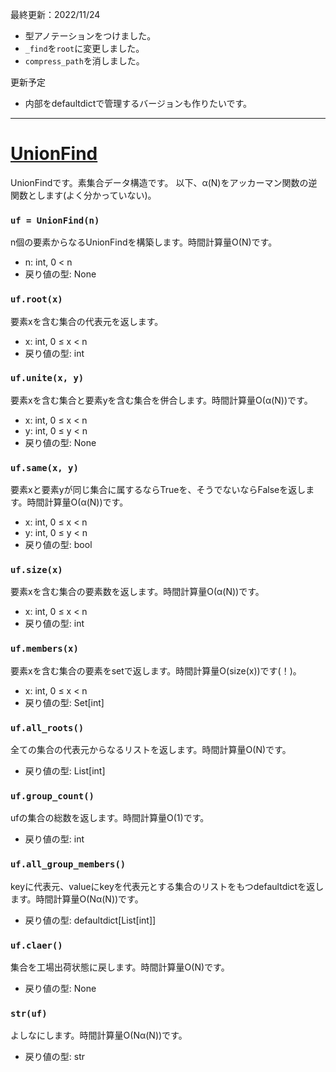 最終更新：2022/11/24

- 型アノテーションをつけました。
- ```_find```を```root```に変更しました。
- ```compress_path```を消しました。

更新予定  
- 内部をdefaultdictで管理するバージョンも作りたいです。  

_____
# [UnionFind](https://github.com/titanium-22/Library/blob/main/UnionFind/UnionFind.py)
UnionFindです。素集合データ構造です。 
以下、α(N)をアッカーマン関数の逆関数とします(よく分かっていない)。  


### ```uf = UnionFind(n)```
n個の要素からなるUnionFindを構築します。時間計算量O(N)です。
- n: int, 0 < n
- 戻り値の型: None

### ```uf.root(x)```
要素xを含む集合の代表元を返します。
- x: int, 0 ≤ x < n
- 戻り値の型: int

### ```uf.unite(x, y)```
要素xを含む集合と要素yを含む集合を併合します。時間計算量O(α(N))です。
- x: int, 0 ≤ x < n
- y: int, 0 ≤ y < n
- 戻り値の型: None

### ```uf.same(x, y)```
要素xと要素yが同じ集合に属するならTrueを、そうでないならFalseを返します。時間計算量O(α(N))です。
- x: int, 0 ≤ x < n
- y: int, 0 ≤ y < n
- 戻り値の型: bool

### ```uf.size(x)```
要素xを含む集合の要素数を返します。時間計算量O(α(N))です。
- x: int, 0 ≤ x < n
- 戻り値の型: int

### ```uf.members(x)```
要素xを含む集合の要素をsetで返します。時間計算量O(size(x))です(！)。
- x: int, 0 ≤ x < n
- 戻り値の型: Set[int]

### ```uf.all_roots()```
全ての集合の代表元からなるリストを返します。時間計算量O(N)です。
- 戻り値の型: List[int]

### ```uf.group_count()```
ufの集合の総数を返します。時間計算量O(1)です。
- 戻り値の型: int

### ```uf.all_group_members()```
keyに代表元、valueにkeyを代表元とする集合のリストをもつdefaultdictを返します。時間計算量O(Nα(N))です。
- 戻り値の型: defaultdict[List[int]]

### ```uf.claer()```
集合を工場出荷状態に戻します。時間計算量O(N)です。
- 戻り値の型: None

### ```str(uf)```
よしなにします。時間計算量O(Nα(N))です。
- 戻り値の型: str
